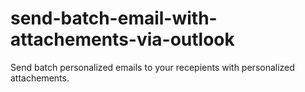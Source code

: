 # send-batch-email-with-attachements-via-outlook
Send batch personalized emails to your recepients with personalized attachements.
